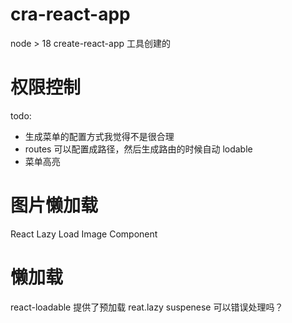 # cra-react-app

node > 18
create-react-app 工具创建的

# 权限控制

todo:

- 生成菜单的配置方式我觉得不是很合理
- routes 可以配置成路径，然后生成路由的时候自动 lodable
- 菜单高亮

# 图片懒加载

React Lazy Load Image Component

# 懒加载

react-loadable 提供了预加载
reat.lazy suspenese 可以错误处理吗？
